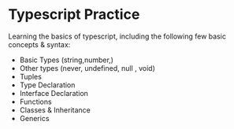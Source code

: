 # Typescript Practice

Learning the basics of typescript, including the following few basic concepts & syntax:

- Basic Types (string,number,)
- Other types (never, undefined, null , void)
- Tuples
- Type Declaration
- Interface Declaration
- Functions
- Classes & Inheritance
- Generics
